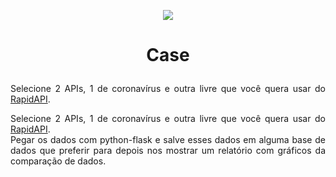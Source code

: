 <p align="center"><img src="https://images.sympla.com.br/582488b7b625b.png"></p>

<h1><b><p align="center">Case</p></b></h1>
<p align="justify">Selecione 2 APIs, 1 de coronavírus e outra livre que você quera usar do <a href="https://rapidapi.com/">RapidAPI</a>.</p>


<p align="justify">Selecione 2 APIs, 1 de coronavírus e outra livre que você quera usar do <a href="https://coronavirus-map.p.rapidapi.com/v1/spots/summary">RapidAPI</a>.</br>
Pegar os dados com python-flask e salve esses dados em alguma base de dados que preferir para depois nos mostrar um relatório com gráficos da comparação de dados.</p>
